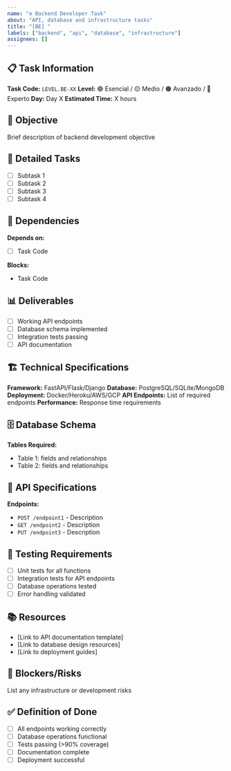 ```yaml
---
name: "⚙️ Backend Developer Task"
about: "API, database and infrastructure tasks"
title: "[BE] "
labels: ["backend", "api", "database", "infrastructure"]
assignees: []
---
```


## 📋 Task Information
**Task Code:** `LEVEL.BE-XX`
**Level:** 🟢 Esencial / 🟡 Medio / 🟠 Avanzado / 🔴 Experto
**Day:** Day X
**Estimated Time:** X hours

## 🎯 Objective
Brief description of backend development objective

## 📝 Detailed Tasks
- [ ] Subtask 1
- [ ] Subtask 2  
- [ ] Subtask 3
- [ ] Subtask 4

## 🔗 Dependencies
**Depends on:** 
- [ ] Task Code

**Blocks:**
- Task Code

## 📊 Deliverables
- [ ] Working API endpoints
- [ ] Database schema implemented
- [ ] Integration tests passing
- [ ] API documentation

## 🏗️ Technical Specifications
**Framework:** FastAPI/Flask/Django
**Database:** PostgreSQL/SQLite/MongoDB
**Deployment:** Docker/Heroku/AWS/GCP
**API Endpoints:** List of required endpoints
**Performance:** Response time requirements

## 🗄️ Database Schema
**Tables Required:**
- Table 1: fields and relationships
- Table 2: fields and relationships

## 🔌 API Specifications
**Endpoints:**
- `POST /endpoint1` - Description
- `GET /endpoint2` - Description
- `PUT /endpoint3` - Description

## 🧪 Testing Requirements
- [ ] Unit tests for all functions
- [ ] Integration tests for API endpoints
- [ ] Database operations tested
- [ ] Error handling validated

## 📚 Resources
- [Link to API documentation template]
- [Link to database design resources]
- [Link to deployment guides]

## 🚨 Blockers/Risks
List any infrastructure or development risks

## ✅ Definition of Done
- [ ] All endpoints working correctly
- [ ] Database operations functional
- [ ] Tests passing (>90% coverage)
- [ ] Documentation complete
- [ ] Deployment successful